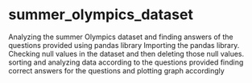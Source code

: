 # summer_olympics_dataset
Analyzing the summer Olympics dataset and finding answers of the questions provided using pandas library 
Importing the pandas library.
Checking null values in the dataset and then deleting those null values.
sorting and analyzing data according to the questions provided finding correct answers for the questions and plotting graph accordingly
